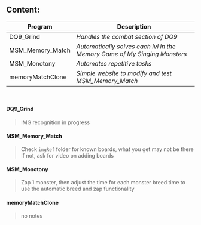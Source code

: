 ## Content:
| **Program** | **Description** |
| --- | --- |
| DQ9_Grind | *Handles the combat section of DQ9* |
| MSM_Memory_Match | *Automatically solves each lvl in the Memory Game of My Singing Monsters* |
| MSM_Monotony | *Automates repetitive tasks* |
| memoryMatchClone | *Simple website to modify and test MSM_Memory_Match* |
<br />

#### DQ9_Grind
> IMG recognition in progress

#### MSM_Memory_Match
> Check `imgRef` folder for known boards, what you get may not be there <br />
> If not, ask for video on adding boards

#### MSM_Monotony
> Zap 1 monster, then adjust the time for each monster breed time to use the automatic breed and zap functionality

#### memoryMatchClone
> no notes
